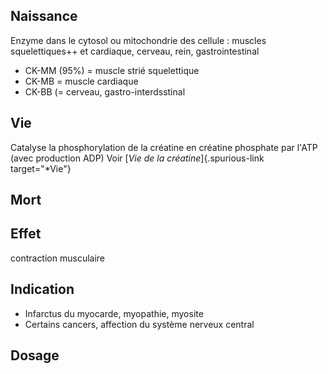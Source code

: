 ## Naissance

Enzyme dans le cytosol ou mitochondrie des cellule : muscles
squelettiques++ et cardiaque, cerveau, rein, gastrointestinal

-   CK-MM (95%) = muscle strié squelettique
-   CK-MB = muscle cardiaque
-   CK-BB (= cerveau, gastro-interdsstinal

## Vie

Catalyse la phosphorylation de la créatine en créatine phosphate par
l\'ATP (avec production ADP) Voir [*Vie de la créatine*]{.spurious-link
target="*Vie"}

## Mort

## Effet

contraction musculaire

## Indication

-   Infarctus du myocarde, myopathie, myosite
-   Certains cancers, affection du système nerveux central

## Dosage
